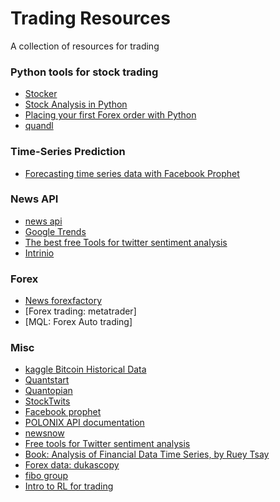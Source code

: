 # Trading Resources
A collection of resources for trading


### Python tools for stock trading
* [Stocker](https://github.com/WillKoehrsen/Data-Analysis/tree/master/stocker)
* [Stock Analysis in Python](https://towardsdatascience.com/stock-analysis-in-python-a0054e2c1a4c)
* [Placing your first Forex order with Python](http://jon.io/placing-your-first-forex-trade-with-python.html)
* [quandl](https://www.quandl.com/tools/python)

### Time-Series Prediction
* [Forecasting time series data with Facebook Prophet](https://pythondata.com/forecasting-time-series-data-prophet-trend-changepoints/)


### News API
* [news api](https://newsapi.org/docs/get-started)
* [Google Trends](https://trends.google.com/trends/?geo=US)
* [The best free Tools for twitter sentiment analysis](https://www.softwareadvice.com/resources/free-twitter-sentiment-analysis-tools/)
* [Intrinio](https://intrinio.com/)

### Forex
* [News forexfactory](https://www.forexfactory.com/)
* [Forex trading: metatrader]
* [MQL: Forex Auto trading]

### Misc
* [kaggle Bitcoin Historical Data]()
* [Quantstart](https://www.quantstart.com/successful-algorithmic-trading-ebook)
* [Quantopian](https://www.quantopian.com/tutorials/getting-started#lesson1)
* [StockTwits](https://stocktwits.com/)
* [Facebook prophet](https://github.com/facebook/prophet)
* [POLONIX API documentation](https://docs.poloniex.com/#introduction)
* [newsnow](https://www.newsnow.co.uk/h/Business+&+Finance/Cryptocurrencies)
* [Free tools for Twitter sentiment analysis](https://www.softwareadvice.com/resources/free-twitter-sentiment-analysis-tools/)
* [Book: Analysis of Financial Data Time Series, by Ruey Tsay](http://cfa.goldenglobal.org.cn/uploadfile/append_file/%E8%B5%84%E6%96%99%E4%B8%8B%E8%BD%BD/CFA%E5%AD%A6%E4%B9%A0%E8%B5%84%E6%96%99/Analysis%20of%20Financial%20Time%20Series%202nd%20Edition.pdf)
* [Forex data: dukascopy](https://www.dukascopy.com/swiss/english/marketwatch/historical/)
* [fibo group](https://www.fibogroup.com/)
* [Intro to RL for trading](http://www.wildml.com/2018/02/introduction-to-learning-to-trade-with-reinforcement-learning/)
